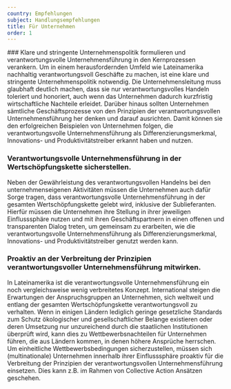 ```yaml
---
country: Empfehlungen
subject: Handlungsempfehlungen
title: Für Unternehmen
order: 1
---
```

<div class="content" markdown="1">
### Klare und stringente Unternehmenspolitik formulieren und verantwortungsvolle Unternehmensführung in den Kernprozessen verankern.
Um in einem herausfordernden Umfeld wie Lateinamerika nachhaltig verantwortungsvoll Geschäfte zu machen, ist eine klare und stringente Unternehmenspolitik notwendig. Die Unternehmensleitung muss glaubhaft deutlich machen, dass sie nur verantwortungsvolles Handeln toleriert und honoriert, auch wenn das Unternehmen dadurch kurzfristig wirtschaftliche Nachteile erleidet. Darüber hinaus sollten Unternehmen sämtliche Geschäftsprozesse von den Prinzipien der verantwortungsvollen Unternehmensführung her denken und darauf ausrichten. Damit können sie den erfolgreichen Beispielen von Unternehmen folgen, die verantwortungsvolle Unternehmensführung als Differenzierungsmerkmal, Innovations- und Produktivitätstreiber erkannt haben und nutzen.

### Verantwortungsvolle Unternehmensführung in der Wertschöpfungskette sicherstellen.
Neben der Gewährleistung des verantwortungsvollen Handelns bei den unternehmenseigenen Aktivitäten müssen die Unternehmen auch dafür Sorge tragen, dass verantwortungsvolle Unternehmensführung in der gesamten Wertschöpfungskette gelebt wird, inklusive der Sublieferanten. Hierfür müssen die Unternehmen ihre Stellung in ihrer jeweiligen Einflusssphäre nutzen und mit ihren Geschäftspartnern in einen offenen und transparenten Dialog treten, um gemeinsam zu erarbeiten, wie die verantwortungsvolle Unternehmensführung als Differenzierungsmerkmal, Innovations- und Produktivitätstreiber genutzt werden kann.

### Proaktiv an der Verbreitung der Prinzipien verantwortungsvoller Unternehmensführung mitwirken.
In Lateinamerika ist die verantwortungsvolle Unternehmensführung ein noch vergleichsweise wenig verbreitetes Konzept. International steigen die Erwartungen der Anspruchsgruppen an Unternehmen, sich weltweit und entlang der gesamten Wertschöpfungskette verantwortungsvoll zu verhalten. Wenn in einigen Ländern lediglich geringe gesetzliche Standards zum Schutz ökologischer und gesellschaftlicher Belange existieren oder deren Umsetzung nur unzureichend durch die staatlichen Institutionen überprüft wird, kann dies zu Wettbewerbsnachteilen für Unternehmen führen, die aus Ländern kommen, in denen höhere Ansprüche herrschen. Um einheitliche Wettbewerbsbedingungen sicherzustellen, müssen sich (multinationale) Unternehmen innerhalb ihrer Einflusssphäre proaktiv für die Verbreitung der Prinzipien der verantwortungsvollen Unternehmensführung einsetzen. Dies kann z.B. im Rahmen von Collective Action Ansätzen geschehen.
</div>
